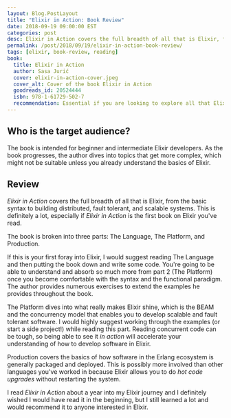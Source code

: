 ```yaml
---
layout: Blog.PostLayout
title: "Elixir in Action: Book Review"
date: 2018-09-19 09:00:00 EST
categories: post
desc: Elixir in Action covers the full breadth of all that is Elixir, from the basic syntax to building distributed, fault tolerant, and scalable systems.
permalink: /post/2018/09/19/elixir-in-action-book-review/
tags: [elixir, book-review, reading]
book:
  title: Elixir in Action
  author: Sasa Jurić
  cover: elixir-in-action-cover.jpeg
  cover_alt: Cover of the book Elixir in Action
  goodreads_id: 20524444
  isbn: 978-1-61729-502-7
  recommendation: Essential if you are looking to explore all that Elixir has to offer.
---
```


## Who is the target audience?

The book is intended for beginner and intermediate Elixir developers. As the book progresses, the author dives into topics that get more complex, which might not be suitable unless you already understand the basics of Elixir.

## Review

_Elixir in Action_ covers the full breadth of all that is Elixir, from the basic syntax to building distributed, fault tolerant, and scalable systems. This is definitely a lot, especially if _Elixir in Action_ is the first book on Elixir you've read. 

The book is broken into three parts: The Language, The Platform, and Production. 

If this is your first foray into Elixir, I would suggest reading The Language and then putting the book down and write some code. You're going to be able to understand and absorb so much more from part 2 (The Platform) once you become comfortable with the syntax and the functional paradigm. The author provides numerous exercises to extend the examples he provides throughout the book.

The Platform dives into what really makes Elixir shine, which is the BEAM and the concurrency model that enables you to develop scalable and fault tolerant software. I would highly suggest working through the examples (or start a side project!) while reading this part. Reading concurrent code can be tough, so being able to see it _in action_ will accelerate your understanding of how to develop software in Elixir.

Production covers the basics of how software in the Erlang ecosystem is generally packaged and deployed. This is possibly more involved than other languages you've worked in because Elixir allows you to do _hot code upgrades_ without restarting the system. 

I read _Elixir in Action_ about a year into my Elixir journey and I definitely wished I would have read it in the beginning, but I still learned a lot and would recommend it to anyone interested in Elixir.
